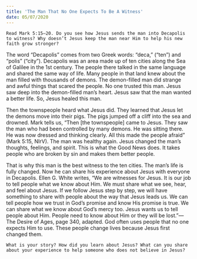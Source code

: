 ```yaml
---
title: 'The Man That No One Expects To Be A Witness'
date: 05/07/2020
---
```


`Read Mark 5:15–20. Do you see how Jesus sends the man into Decapolis to witness? Why doesn’t Jesus keep the man near Him to help his new faith grow stronger?`

The word “Decapolis” comes from two Greek words: “deca,” (“ten”) and “polis” (“city”). Decapolis was an area made up of ten cities along the Sea of Galilee in the 1st century. The people there talked in the same language and shared the same way of life. Many people in that land knew about the man filled with thousands of demons. The demon-filled man did strange and awful things that scared the people. No one trusted this man. Jesus saw deep into the demon-filled man’s heart. Jesus saw that the man wanted a better life. So, Jesus healed this man.

Then the townspeople heard what Jesus did. They learned that Jesus let the demons move into their pigs. The pigs jumped off a cliff into the sea and drowned. Mark tells us, “Then [the townspeople] came to Jesus. They saw the man who had been controlled by many demons. He was sitting there. He was now dressed and thinking clearly. All this made the people afraid” (Mark 5:15, NIrV). The man was healthy again. Jesus changed the man’s thoughts, feelings, and spirit. This is what the Good News does. It takes people who are broken by sin and makes them better people.

That is why this man is the best witness to the ten cities. The man’s life is fully changed. Now he can share his experience about Jesus with everyone in Decapolis. Ellen G. White writes, “We are witnesses for Jesus. It is our job to tell people what we know about Him. We must share what we see, hear, and feel about Jesus. If we follow Jesus step by step, we will have something to share with people about the way that Jesus leads us. We can tell people how we trust in God’s promise and know His promise is true. We can share what we know about God’s mercy too. Jesus wants us to tell people about Him. People need to know about Him or they will be lost.”—The Desire of Ages, page 340, adapted. God often uses people that no one expects Him to use. These people change lives because Jesus first changed them.

`What is your story? How did you learn about Jesus? What can you share about your experience to help someone who does not believe in Jesus?`
